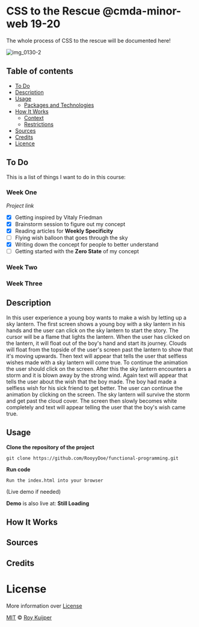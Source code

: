 # CSS to the Rescue @cmda-minor-web 19-20

The whole process of CSS to the rescue will be documented here!

![img_0130-2](https://user-images.githubusercontent.com/40355914/73876604-8f321480-4857-11ea-970f-3b8e08022467.jpg)

## Table of contents
* [To Do](#to-do)
* [Description](#description)
* [Usage](#usage)
  * [Packages and Technologies](#packages-and-technologies)
* [How It Works](#how-it-works)
  * [Context](#context)
  * [Restrictions](#restrictions)
* [Sources](#sources)
* [Credits](#credits)
* [Licence](#licence)

## To Do

This is a list of things I want to do in this course:

### Week One

_Project link_

- [X] Getting inspired by Vitaly Friedman
- [X] Brainstorm session to figure out my concept
- [X] Reading articles for **Weekly Specificity**
- [ ] Flying wish balloon that goes through the sky
- [X] Writing down the concept for people to better understand
- [ ] Getting started with the **Zero State** of my concept

### Week Two

### Week Three

## Description

In this user experience a young boy wants to make a wish by letting up a sky lantern. The first screen shows a young boy with a sky lantern in his hands and the user can click on the sky lantern to start the story. The cursor will be a flame that lights the lantern. When the user has clicked on the lantern, it will float out of the boy's hand and start its journey. Clouds will float from the topside of the user's screen past the lantern to show that it's moving upwards. Then text will appear that tells the user that selfless wishes made with a sky lantern will come true. To continue the animation the user should click on the screen.  After this the sky lantern encounters a storm and it is blown away by the strong wind. Again text will appear that tells the user about the wish that the boy made. The boy had made a selfless wish for his sick friend to get better. The user can continue the animation by clicking on the screen. The sky lantern will survive the storm and get past the cloud cover. The screen then slowly becomes white completely and text will appear telling the user that the boy's wish came true.

## Usage

**Clone the repository of the project**
```
git clone https://github.com/RooyyDoe/functional-programming.git
```

**Run code**
```
Run the index.html into your browser
```

(Live demo if needed)

**Demo** is also live at: **Still Loading**

## How It Works

## Sources

## Credits

# License

More information over [License](https://help.github.com/en/articles/licensing-a-repository)

[MIT](https://github.com/RooyyDoe/css-to-the-rescue-1920/blob/master/LICENSE.txt) © [Roy Kuijper](https://github.com/RooyyDoe)





<!-- [Opdrachten](https://drive.google.com/open?id=13pKQu72pshaEzKw9q5JHLa-aop85nMP6nDCdqioWjoQ) -->

<!-- [Slides](https://drive.google.com/open?id=1BSzGYNLMgtHD4HRnK7f0DgyTv4Pg3xsQwD_eYNo7v0Y) -->


<!-- Add a link to your live demo in Github Pages 🌐-->

<!-- ☝️ replace this description with a description of your own work -->

<!-- Add a nice image here at the end of the week, showing off your shiny frontend 📸 -->

<!-- Maybe a table of contents here? 📚 -->

<!-- How about a section that describes how to install this project? 🤓 -->

<!-- ...but how does one use this project? What are its features 🤔 -->

<!-- What external data source is featured in your project and what are its properties 🌠 -->

<!-- Maybe a checklist of done stuff and stuff still on your wishlist? ✅ -->

<!-- How about a license here? 📜 (or is it a licence?) 🤷 -->
